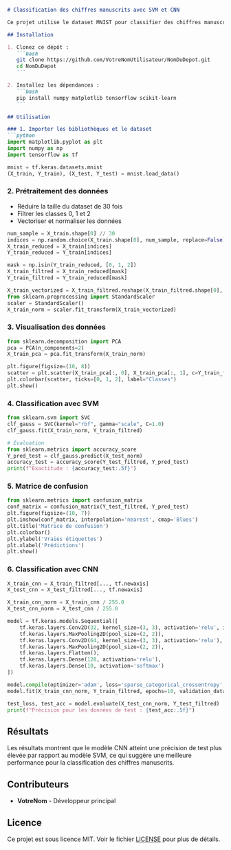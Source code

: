    ```markdown
   # Classification des chiffres manuscrits avec SVM et CNN

   Ce projet utilise le dataset MNIST pour classifier des chiffres manuscrits à l'aide de SVM (Support Vector Machine) et CNN (Convolutional Neural Network).

   ## Installation

   1. Clonez ce dépôt :
      ```bash
      git clone https://github.com/VotreNomUtilisateur/NomDuDepot.git
      cd NomDuDepot
      ```

   2. Installez les dépendances :
      ```bash
      pip install numpy matplotlib tensorflow scikit-learn
      ```

   ## Utilisation

   ### 1. Importer les bibliothèques et le dataset
   ```python
   import matplotlib.pyplot as plt
   import numpy as np
   import tensorflow as tf

   mnist = tf.keras.datasets.mnist 
   (X_train, Y_train), (X_test, Y_test) = mnist.load_data()
   ```

   ### 2. Prétraitement des données
   - Réduire la taille du dataset de 30 fois
   - Filtrer les classes 0, 1 et 2
   - Vectoriser et normaliser les données
   ```python
   num_sample = X_train.shape[0] // 30
   indices = np.random.choice(X_train.shape[0], num_sample, replace=False)
   X_train_reduced = X_train[indices]
   Y_train_reduced = Y_train[indices]

   mask = np.isin(Y_train_reduced, [0, 1, 2])
   X_train_filtred = X_train_reduced[mask]
   Y_train_filtred = Y_train_reduced[mask]

   X_train_vectorized = X_train_filtred.reshape(X_train_filtred.shape[0], -1).astype("float32")
   from sklearn.preprocessing import StandardScaler
   scaler = StandardScaler()
   X_train_norm = scaler.fit_transform(X_train_vectorized)
   ```

   ### 3. Visualisation des données
   ```python
   from sklearn.decomposition import PCA
   pca = PCA(n_components=2)
   X_train_pca = pca.fit_transform(X_train_norm)

   plt.figure(figsize=(10, 8))
   scatter = plt.scatter(X_train_pca[:, 0], X_train_pca[:, 1], c=Y_train_filtred, cmap="viridis", alpha=0.7)
   plt.colorbar(scatter, ticks=[0, 1, 2], label="Classes")
   plt.show()
   ```

   ### 4. Classification avec SVM
   ```python
   from sklearn.svm import SVC
   clf_gauss = SVC(kernel="rbf", gamma="scale", C=1.0)
   clf_gauss.fit(X_train_norm, Y_train_filtred)

   # Évaluation
   from sklearn.metrics import accuracy_score
   Y_pred_test = clf_gauss.predict(X_test_norm)
   accuracy_test = accuracy_score(Y_test_filtred, Y_pred_test)
   print(f"Exactitude : {accuracy_test:.5f}")
   ```

   ### 5. Matrice de confusion
   ```python
   from sklearn.metrics import confusion_matrix
   conf_matrix = confusion_matrix(Y_test_filtred, Y_pred_test)
   plt.figure(figsize=(10, 7))
   plt.imshow(conf_matrix, interpolation='nearest', cmap='Blues')
   plt.title('Matrice de confusion')
   plt.colorbar()
   plt.ylabel('Vraies étiquettes')
   plt.xlabel('Prédictions')
   plt.show()
   ```

   ### 6. Classification avec CNN
   ```python
   X_train_cnn = X_train_filtred[..., tf.newaxis]
   X_test_cnn = X_test_filtred[..., tf.newaxis]

   X_train_cnn_norm = X_train_cnn / 255.0
   X_test_cnn_norm = X_test_cnn / 255.0

   model = tf.keras.models.Sequential([
       tf.keras.layers.Conv2D(32, kernel_size=(3, 3), activation='relu', input_shape=(28, 28, 1)),
       tf.keras.layers.MaxPooling2D(pool_size=(2, 2)),
       tf.keras.layers.Conv2D(64, kernel_size=(3, 3), activation='relu'),
       tf.keras.layers.MaxPooling2D(pool_size=(2, 2)),
       tf.keras.layers.Flatten(),
       tf.keras.layers.Dense(128, activation='relu'),
       tf.keras.layers.Dense(10, activation='softmax')
   ])

   model.compile(optimizer='adam', loss='sparse_categorical_crossentropy', metrics=['accuracy'])
   model.fit(X_train_cnn_norm, Y_train_filtred, epochs=10, validation_data=(X_test_cnn_norm, Y_test_filtred))

   test_loss, test_acc = model.evaluate(X_test_cnn_norm, Y_test_filtred)
   print(f"Précision pour les données de test : {test_acc:.5f}")
   ```

   ## Résultats
   Les résultats montrent que le modèle CNN atteint une précision de test plus élevée par rapport au modèle SVM, ce qui suggère une meilleure performance pour la classification des chiffres manuscrits.

   ## Contributeurs
   - **VotreNom** - Développeur principal

   ## Licence
   Ce projet est sous licence MIT. Voir le fichier [LICENSE](LICENSE) pour plus de détails.
   ```
